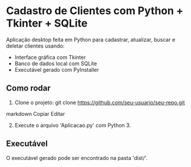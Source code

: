 # Cadastro de Clientes com Python + Tkinter + SQLite

Aplicação desktop feita em Python para cadastrar, atualizar, buscar e deletar clientes usando:

- Interface gráfica com Tkinter
- Banco de dados local com SQLite
- Executável gerado com PyInstaller

## Como rodar

1. Clone o projeto:
git clone https://github.com/seu-usuario/seu-repo.git

markdown
Copiar
Editar

2. Execute o arquivo 'Aplicacao.py' com Python 3.

## Executável

O executável gerado pode ser encontrado na pasta 'dist/'.
